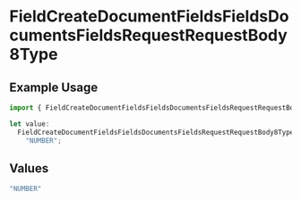 # FieldCreateDocumentFieldsFieldsDocumentsFieldsRequestRequestBody8Type

## Example Usage

```typescript
import { FieldCreateDocumentFieldsFieldsDocumentsFieldsRequestRequestBody8Type } from "@documenso/sdk-typescript/models/operations";

let value:
  FieldCreateDocumentFieldsFieldsDocumentsFieldsRequestRequestBody8Type =
    "NUMBER";
```

## Values

```typescript
"NUMBER"
```